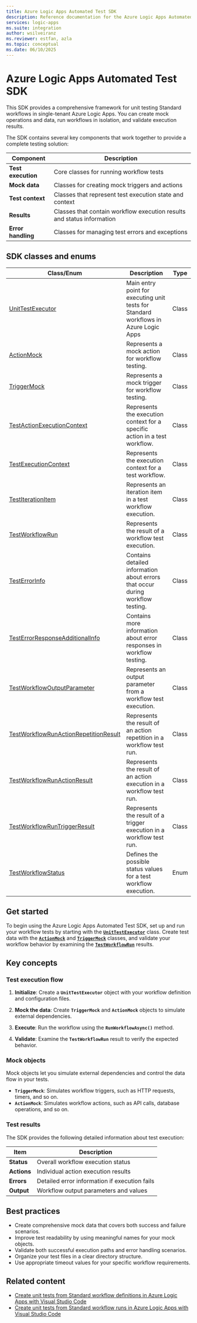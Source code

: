```yaml
---
title: Azure Logic Apps Automated Test SDK
description: Reference documentation for the Azure Logic Apps Automated Test SDK classes and enums.
services: logic-apps
ms.suite: integration
author: wsilveiranz
ms.reviewer: estfan, azla
ms.topic: conceptual
ms.date: 06/10/2025
---
```


# Azure Logic Apps Automated Test SDK

This SDK provides a comprehensive framework for unit testing Standard workflows in single-tenant Azure Logic Apps. You can create mock operations and data, run workflows in isolation, and validate execution results.

The SDK contains several key components that work together to provide a complete testing solution:

| Component | Description |
|-----------|-------------|
| **Test execution** | Core classes for running workflow tests |
| **Mock data** | Classes for creating mock triggers and actions |
| **Test context** | Classes that represent test execution state and context |
| **Results** | Classes that contain workflow execution results and status information |
| **Error handling** | Classes for managing test errors and exceptions |

## SDK classes and enums

| Class/Enum | Description | Type |
|------------|-------------|------|
| [UnitTestExecutor](unit-test-executor-class-definition.md) | Main entry point for executing unit tests for Standard workflows in Azure Logic Apps | Class |
| [ActionMock](action-mock-class-definition.md) | Represents a mock action for workflow testing. | Class |
| [TriggerMock](trigger-mock-class-definition.md) | Represents a mock trigger for workflow testing. | Class |
| [TestActionExecutionContext](test-action-execution-context-class-definition.md) | Represents the execution context for a specific action in a test workflow. | Class |
| [TestExecutionContext](test-execution-context-class-definition.md) | Represents the execution context for a test workflow. | Class |
| [TestIterationItem](test-iteration-item-class-definition.md) | Represents an iteration item in a test workflow execution. | Class |
| [TestWorkflowRun](test-workflow-run-class-definition.md) | Represents the result of a workflow test execution. | Class |
| [TestErrorInfo](test-error-info-class-definition.md) | Contains detailed information about errors that occur during workflow testing. | Class |
| [TestErrorResponseAdditionalInfo](test-error-response-additional-info-class-definition.md) | Contains more information about error responses in workflow testing. | Class |
| [TestWorkflowOutputParameter](test-workflow-output-parameter-class-definition.md) | Represents an output parameter from a workflow test execution. | Class |
| [TestWorkflowRunActionRepetitionResult](test-workflow-run-action-repetition-result-class-definition.md) | Represents the result of an action repetition in a workflow test run. | Class |
| [TestWorkflowRunActionResult](test-workflow-run-action-result-class-definition.md) | Represents the result of an action execution in a workflow test run. | Class |
| [TestWorkflowRunTriggerResult](test-workflow-run-trigger-result-class-definition.md) | Represents the result of a trigger execution in a workflow test run. | Class |
| [TestWorkflowStatus](test-workflow-status-enum-definition.md) | Defines the possible status values for a test workflow execution. | Enum |

## Get started

To begin using the Azure Logic Apps Automated Test SDK, set up and run your workflow tests by starting with the [**`UnitTestExecutor`**](unit-test-executor-class-definition.md) class. Create test data with the [**`ActionMock`**](action-mock-class-definition.md) and [**`TriggerMock`**](trigger-mock-class-definition.md) classes, and validate your workflow behavior by examining the [**`TestWorkflowRun`**](test-workflow-run-class-definition.md) results.

## Key concepts

### Test execution flow

1. **Initialize**: Create a **`UnitTestExecutor`** object with your workflow definition and configuration files.

1. **Mock the data**: Create **`TriggerMock`** and **`ActionMock`** objects to simulate external dependencies.

1. **Execute**: Run the workflow using the **`RunWorkflowAsync()`** method.

1. **Validate**: Examine the **`TestWorkflowRun`** result to verify the expected behavior.

### Mock objects

Mock objects let you simulate external dependencies and control the data flow in your tests.

- **`TriggerMock`**: Simulates workflow triggers, such as HTTP requests, timers, and so on.
- **`ActionMock`**: Simulates workflow actions, such as API calls, database operations, and so on.

### Test results

The SDK provides the following detailed information about test execution:

| Item | Description |
|------|-------------|
| **Status** | Overall workflow execution status |
| **Actions** | Individual action execution results |
| **Errors** | Detailed error information if execution fails |
| **Output** | Workflow output parameters and values |

## Best practices

- Create comprehensive mock data that covers both success and failure scenarios.
- Improve test readability by using meaningful names for your mock objects.
- Validate both successful execution paths and error handling scenarios.
- Organize your test files in a clear directory structure.
- Use appropriate timeout values for your specific workflow requirements.

## Related content

- [Create unit tests from Standard workflow definitions in Azure Logic Apps with Visual Studio Code](create-unit-tests-Standard-workflow-definitions-visual-studio-code.md)
- [Create unit tests from Standard workflow runs in Azure Logic Apps with Visual Studio Code](create-unit-tests-standard-workflow-runs-visual-studio-code.md)
